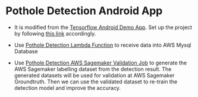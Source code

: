 # Pothole Detection Android App
* It is modified from the [Tensorflow Android Demo App](https://github.com/tensorflow/tensorflow/tree/master/tensorflow/examples/android). Set up the project by following [this link](https://github.com/tensorflow/tensorflow/tree/master/tensorflow/examples/android) accordingly. 

* Use [Pothole Detection Lambda Function](https://github.com/lihyin/pothole-detection-lambda) to receive data into AWS Mysql Database
* Use [Pothole Detection AWS Sagemaker Validation Job](https://github.com/lihyin/pothole-detection-labeling-batch) to generate  the AWS Sagemaker labelling dataset from the detection result. The generated datasets will be used for validation at AWS Sagemaker Groundtruth. Then we can use the validated dataset to re-train the detection model and improve the accuracy.
